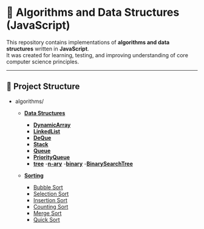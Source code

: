 # 🧠 Algorithms and Data Structures (JavaScript)

This repository contains implementations of **algorithms and data structures** written in **JavaScript**.  
It was created for learning, testing, and improving understanding of core computer science principles.

---

## 📁 Project Structure

- algorithms/
    - [**Data Structures**](./Data%20Structures)
        - [**DynamicArray**](./Data%20Structures/DynamicArray)
        - [**LinkedList**](./Data%20Structures/LinkedList)
        - [**DeQue**](./Data%20Structures/DeQue)
        - [**Stack**](./Data%20Structures/Stack)
        - [**Queue**](./Data%20Structures/Queue)
        - [**PriorityQueue**](./Data%20Structures/PriorityQueue)
        - [**tree**](./tree/)
            -[**n-ary**](./tree/n-ary/)
                -[**binary**](./tree/n-ary/binary/)
                    -[**BinarySearchTree**](./tree/n-ary/binary/BinarySearchTree/)

    - [**Sorting**](./Sorting)
        - [Bubble Sort](./Sorting/Bubble%20Sort)
        - [Selection Sort](./Sorting/Selection%20Sort)
        - [Insertion Sort](./Sorting/Insertion%20Sort)
        - [Counting Sort](./Sorting/Counting%20Sort)
        - [Merge Sort](./Sorting/Merge%20Sort)
        - [Quick Sort](./Sorting/Quick%20Sort)